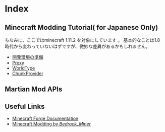 
# Index

## Minecraft Modding Tutorial( for Japanese Only)
ちなみに、ここではminecraft 1.11.2 を対象にしています
。
基本的なことは1.8時代から変わっていないはずですが、微妙な差異があるかもしれません。

 - [開発環境の準備](./tutorials/environment.md)
 - [Proxy](./tutorials/proxy.md)
 - [WorldType](./tutorials/worldtype.md)
 - [ChunkProvider](./tutorials/chunkprovider.md)

## Martian Mod APIs


## Useful Links
 - [Minecraft Forge Documentation](https://mcforge.readthedocs.io/en/latest/)
 - [Minecraft Modding by _Bedrock_Miner_](https://bedrockminer.jimdo.com/modding-tutorials/basic-modding-1-8/)

